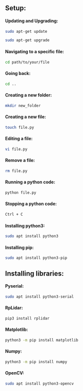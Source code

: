 ## Setup:
#### Updating and Upgrading:
```bash
sudo apt-get update
```
```bash
sudo apt-get upgrade
```
#### Navigating to a specific file:
```bash
cd path/to/your/file
```
#### Going back:
```bash
cd ..
```

#### Creating a new folder:
```bash
mkdir new_folder
```

#### Creating a new file:
```bash
touch file.py
```

#### Editing a file:
```bash
vi file.py
```
#### Remove a file:
```bash
rm file.py
```
#### Running a python code:
```bash
python file.py
```
#### Stopping a python code:
```bash
Ctrl + C
```
#### Installing python3:
```bash
sudo apt install python3
```
#### Installing pip:
```bash
sudo apt install python3-pip
```

## Installing libraries:
#### Pyserial:
```bash
sudo apt install python3-serial
```
#### RpLidar:
```bash
pip3 install rplidar
```
#### Matplotlib:
```bash
python3 -m pip install matplotlib
```
#### Numpy:
```bash
python3 -m pip install numpy
```
#### OpenCV:
```bash
sudo apt install python3-opencv
```
